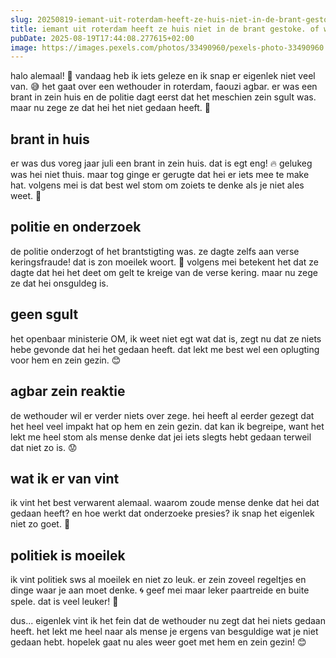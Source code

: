 ```yaml
---
slug: 20250819-iemant-uit-roterdam-heeft-ze-huis-niet-in-de-brant-gestoke-of-wel
title: iemant uit roterdam heeft ze huis niet in de brant gestoke. of wel?
pubDate: 2025-08-19T17:44:08.277615+02:00
image: https://images.pexels.com/photos/33490960/pexels-photo-33490960.jpeg?auto=compress&cs=tinysrgb&dpr=2&h=650&w=940
---
```

halo alemaal! 🌟 vandaag heb ik iets geleze en ik snap er eigenlek niet veel van. 😅 het gaat over een wethouder in roterdam, faouzi agbar. er was een brant in zein huis en de politie dagt eerst dat het meschien zein sgult was. maar nu zege ze dat hei het niet gedaan heeft. 🤔

## brant in huis
er was dus voreg jaar juli een brant in zein huis. dat is egt eng! 🔥 gelukeg was hei niet thuis. maar tog ginge er gerugte dat hei er iets mee te make hat. volgens mei is dat best wel stom om zoiets  te denke als je niet ales weet. 🤷

## politie en onderzoek
de politie onderzogt of het brantstigting was. ze dagte zelfs aan verse keringsfraude! dat is zon moeilek woort. 😤 volgens mei betekent het dat ze dagte dat hei het deet om gelt te kreige van de verse kering. maar nu zege ze dat hei onsguldeg is. 

## geen sgult
het openbaar ministerie OM, ik weet niet egt wat dat is, zegt nu dat ze niets hebe gevonde dat hei het gedaan heeft. dat lekt me best wel een oplugting voor hem en zein gezin. 😊

## agbar zein reaktie
de wethouder wil er verder niets over zege. hei heeft al eerder gezegt dat het heel veel impakt hat op hem en zein gezin. dat kan ik begreipe, want het lekt me heel stom als mense denke dat jei iets slegts hebt gedaan terweil dat niet zo is. 😟

## wat ik er van vint
ik vint het best verwarent alemaal. waarom zoude mense denke dat hei dat gedaan heeft? en hoe werkt dat onderzoeke presies? ik snap het eigenlek niet zo goet. 🤔

## politiek is moeilek
ik vint politiek sws al moeilek en niet zo leuk. er zein zoveel regeltjes en dinge waar je aan moet denke. 🌀 geef mei maar leker paartreide en buite spele. dat is veel leuker! 🐴

dus...
eigenlek vint ik het fein dat de wethouder nu zegt dat hei niets gedaan heeft. het lekt me heel naar als mense je ergens van besguldige wat je niet gedaan hebt. hopelek gaat nu ales weer goet met hem en zein gezin! 😊
